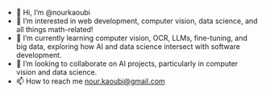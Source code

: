 - 👋 Hi, I’m @nourkaoubi
- 👀 I’m interested in web development, computer vision, data science, and all things math-related!
- 🌱 I’m currently learning computer vision, OCR, LLMs, fine-tuning, and big data, exploring how AI and data science intersect with software development.
- 💞️ I’m looking to collaborate on AI projects, particularly in computer vision and data science.
- 📫 How to reach me nour.kaoubi@gmail.com


<!---
nourkaoubi/nourkaoubi is a ✨ special ✨ repository because its `README.md` (this file) appears on your GitHub profile.
You can click the Preview link to take a look at your changes.
--->
